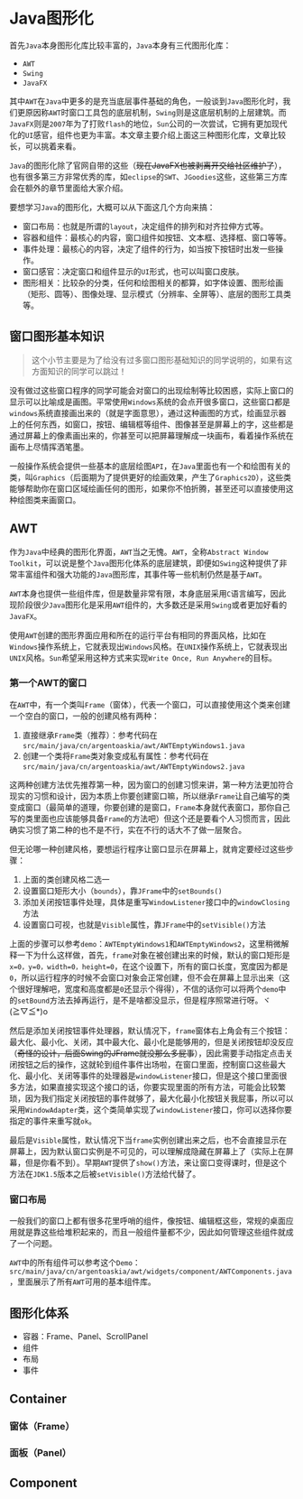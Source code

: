 # Java图形化

首先`Java`本身图形化库比较丰富的，`Java`本身有三代图形化库：

- `AWT`
- `Swing`
- `JavaFX`

其中`AWT`在`Java`中更多的是充当底层事件基础的角色，一般谈到`Java`图形化时，我们更原因称`AWT`时窗口工具包的底层机制，`Swing`则是这底层机制的上层建筑。而`JavaFX`则是`2007`年为了打败`flash`的地位，`Sun`公司的一次尝试，它拥有更加现代化的`UI`感官，组件也更为丰富。本文章主要介绍上面这三种图形化库，文章比较长，可以挑着来看。

`Java`的图形化除了官网自带的这些（~~现在JavaFX也被剥离开交给社区维护了~~），也有很多第三方非常优秀的库，如`eclipse`的`SWT`、`JGoodies`这些，这些第三方库会在额外的章节里面给大家介绍。

要想学习`Java`的图形化，大概可以从下面这几个方向来搞：

- 窗口布局：也就是所谓的`layout`，决定组件的排列和对齐拉伸方式等。
- 容器和组件：最核心的内容，窗口组件如按钮、文本框、选择框、窗口等等。
- 事件处理：最核心的内容，决定了组件的行为，如当按下按钮时出发一些操作。
- 窗口感官：决定窗口和组件显示的`UI`形式，也可以叫窗口皮肤。
- 图形相关：比较杂的分类，任何和绘图相关的都算，如字体设置、图形绘画（矩形、圆等）、图像处理、显示模式（分辨率、全屏等）、底层的图形工具类等。

## 窗口图形基本知识

> 这个小节主要是为了给没有过多窗口图形基础知识的同学说明的，如果有这方面知识的同学可以跳过！

没有做过这些窗口程序的同学可能会对窗口的出现绘制等比较困惑，实际上窗口的显示可以比喻成是画图。平常使用`Windows`系统的会点开很多窗口，这些窗口都是`windows`系统直接画出来的（就是字面意思），通过这种画图的方式，绘画显示器上的任何东西，如窗口，按钮、编辑框等组件、图像甚至是屏幕上的字，这些都是通过屏幕上的像素画出来的，你甚至可以把屏幕理解成一块画布，看着操作系统在画布上尽情挥洒笔墨。

一般操作系统会提供一些基本的底层绘图`API`，在`Java`里面也有一个和绘图有关的类，叫`Graphics`（后面期为了提供更好的绘画效果，产生了`Graphics2D`），这些类能够帮助你在窗口区域绘画任何的图形，如果你不怕折腾，甚至还可以直接使用这种绘图类来画窗口。

## AWT

作为`Java`中经典的图形化界面，`AWT`当之无愧。`AWT`，全称`Abstract Window Toolkit`，可以说是整个`Java`图形化体系的底层建筑，即便如`Swing`这种提供了非常丰富组件和强大功能的`Java`图形库，其事件等一些机制仍然是基于`AWT`。

`AWT`本身也提供一些组件库，但是数量非常有限，本身底层采用`C`语言编写，因此现阶段很少`Java`图形化是采用`AWT`组件的，大多数还是采用`Swing`或者更加好看的`JavaFX`。

使用`AWT`创建的图形界面应用和所在的运行平台有相同的界面风格，比如在`Windows`操作系统上，它就表现出`Windows`风格。在`UNIX`操作系统上，它就表现出`UNIX`风格。`Sun`希望采用这种方式来实现`Write Once, Run Anywhere`的目标。

### 第一个AWT的窗口

在`AWT`中，有一个类叫`Frame`（窗体），代表一个窗口，可以直接使用这个类来创建一个空白的窗口，一般的创建风格有两种：

1. 直接继承`Frame`类（推荐）：参考代码在`src/main/java/cn/argentoaskia/awt/AWTEmptyWindows1.java`
2. 创建一个类将`Frame`类对象变成私有属性：参考代码在`src/main/java/cn/argentoaskia/awt/AWTEmptyWindows2.java`

这两种创建方法优先推荐第一种，因为窗口的创建习惯来讲，第一种方法更加符合现实的习惯和设计，因为本质上你要创建窗口嘛，所以继承`Frame`让自己编写的类变成窗口（最简单的道理，你要创建的是窗口，`Frame`本身就代表窗口，那你自己写的类里面也应该能够具备`Frame`的方法吧）但这个还是要看个人习惯而言，因此确实习惯了第二种的也不是不行，实在不行的话大不了做一层聚合。

但无论哪一种创建风格，要想运行程序让窗口显示在屏幕上，就肯定要经过这些步骤：

1. 上面的类创建风格二选一
2. 设置窗口矩形大小（`bounds`），靠`JFrame`中的`setBounds()`
3. 添加关闭按钮事件处理，具体是重写`WindowListener`接口中的`windowClosing`方法
4. 设置窗口可视，也就是`Visible`属性，靠`JFrame`中的`setVisible()`方法

上面的步骤可以参考`demo`：`AWTEmptyWindows1`和`AWTEmptyWindows2`，这里稍微解释一下为什么这样做，首先，`frame`对象在被创建出来的时候，默认的窗口矩形是`x=0，y=0，width=0，height=0`，在这个设置下，所有的窗口长度，宽度因为都是`0`，所以运行程序的时候不会窗口对象会正常创建，但不会在屏幕上显示出来（这个很好理解吧，宽度和高度都是`0`还显示个得得），不信的话你可以将两个`demo`中的`setBound`方法去掉再运行，是不是啥都没显示，但是程序照常进行呀。ヾ(≧▽≦*)o

然后是添加关闭按钮事件处理器，默认情况下，`frame`窗体右上角会有三个按钮：最大化、最小化、关闭，其中最大化、最小化是能够用的，但是关闭按钮却没反应（~~奇怪的设计，后面Swing的JFrame就没那么多屁事~~），因此需要手动指定点击关闭按钮之后的操作，这就轮到组件事件出场啦，在窗口里面，控制窗口这些最大化、最小化、关闭等事件的处理器是`windowListener`接口，但是这个接口里面很多方法，如果直接实现这个接口的话，你要实现里面的所有方法，可能会比较繁琐，因为我们指定关闭按钮的事件就够了，最大化最小化按钮关我屁事，所以可以采用`WindowAdapter`类，这个类简单实现了`windowListener`接口，你可以选择你要指定的事件来重写就`ok`。

最后是`Visible`属性，默认情况下当`frame`实例创建出来之后，也不会直接显示在屏幕上，因为默认窗口实例是不可见的，可以理解成隐藏在屏幕上了（实际上在屏幕，但是你看不到）。早期`AWT`提供了`show()`方法，来让窗口变得课时，但是这个方法在`JDK1.5`版本之后被`setVisible()`方法给代替了。

### 窗口布局

一般我们的窗口上都有很多花里呼哨的组件，像按钮、编辑框这些，常规的桌面应用就是靠这些给堆积起来的，而且一般组件量都不少，因此如何管理这些组件就成了一个问题。

`AWT`中的所有组件可以参考这个`Demo`：`src/main/java/cn/argentoaskia/awt/widgets/component/AWTComponents.java`，里面展示了所有`AWT`可用的基本组件库。





















## 图形化体系

- 容器：Frame、Panel、ScrollPanel
- 组件
- 布局
- 事件

## Container

### 窗体（Frame）

### 面板（Panel）

## Component

